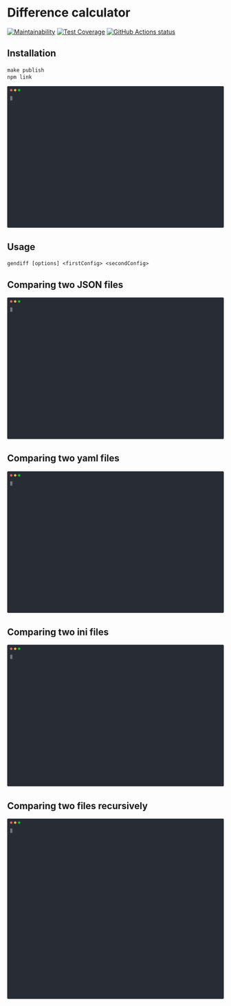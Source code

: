 # Difference calculator

[![Maintainability](https://api.codeclimate.com/v1/badges/a99a88d28ad37a79dbf6/maintainability)](https://codeclimate.com/github/dmfedotov/frontend-project-lvl2)
[![Test Coverage](https://api.codeclimate.com/v1/badges/ea4d3687b3be0cdcf50a/test_coverage)](https://codeclimate.com/github/dmfedotov/frontend-project-lvl2/test_coverage)
<a href="https://github.com/dmfedotov/frontend-project-lvl2"><img alt="GitHub Actions status" src="https://github.com/dmfedotov/frontend-project-lvl2/workflows/Node.js-CI/badge.svg"></a>

## Installation
```
make publish
npm link
```
[![asciicast](asciinemas/install-package.svg)](https://asciinema.org/a/oj2gYxaevMgiBHY5ntXIpch01)

## Usage
```
gendiff [options] <firstConfig> <secondConfig>
```
## Comparing two JSON files
[![asciicast](asciinemas/comparing-json-files.svg)](https://asciinema.org/a/tQTE5Y4DLCxUsPLK9sLDKFQzY)

## Comparing two yaml files
[![asciicast](asciinemas/comparing-yaml-files.svg)](https://asciinema.org/a/Mo1yHqHjGGc5QAgtIHBStyhAw)

## Comparing two ini files
[![asciicast](asciinemas/comparing-ini-files.svg)](https://asciinema.org/a/cvmE8BI2dMqAZpBIGWiRB5hBe)

## Comparing two files recursively
[![asciicast](asciinemas/comparing-json-files-recursively.svg)](https://asciinema.org/a/0SynRyFdmaR92YNsCK0pVHx36)
